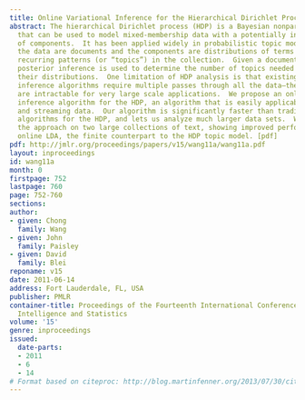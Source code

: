 ```yaml
---
title: Online Variational Inference for the Hierarchical Dirichlet Process
abstract: The hierarchical Dirichlet process (HDP) is a Bayesian nonparametric model
  that can be used to model mixed-membership data with a potentially infinite number
  of components.  It has been applied widely in probabilistic topic modeling, where
  the data are documents and the components are distributions of terms that reflect
  recurring patterns (or “topics”) in the collection.  Given a document collection,
  posterior inference is used to determine the number of topics needed and to characterize
  their distributions.  One limitation of HDP analysis is that existing posterior
  inference algorithms require multiple passes through all the data—these algorithms
  are intractable for very large scale applications.  We propose an online variational
  inference algorithm for the HDP, an algorithm that is easily applicable to massive
  and streaming data.  Our algorithm is significantly faster than traditional inference
  algorithms for the HDP, and lets us analyze much larger data sets.  We illustrate
  the approach on two large collections of text, showing improved performance over
  online LDA, the finite counterpart to the HDP topic model. [pdf]
pdf: http://jmlr.org/proceedings/papers/v15/wang11a/wang11a.pdf
layout: inproceedings
id: wang11a
month: 0
firstpage: 752
lastpage: 760
page: 752-760
sections: 
author:
- given: Chong
  family: Wang
- given: John
  family: Paisley
- given: David
  family: Blei
reponame: v15
date: 2011-06-14
address: Fort Lauderdale, FL, USA
publisher: PMLR
container-title: Proceedings of the Fourteenth International Conference on Artificial
  Intelligence and Statistics
volume: '15'
genre: inproceedings
issued:
  date-parts:
  - 2011
  - 6
  - 14
# Format based on citeproc: http://blog.martinfenner.org/2013/07/30/citeproc-yaml-for-bibliographies/
---
```

